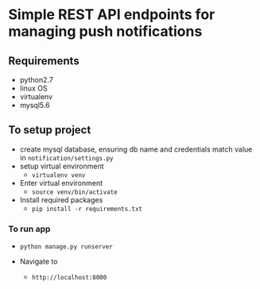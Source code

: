 # Simple REST API endpoints for managing push notifications

## Requirements
* python2.7
* linux OS
* virtualenv
* mysql5.6

## To setup project
* create mysql database, ensuring db name and credentials match value in `notification/settings.py`
* setup virtual environment
  * `virtualenv venv`
* Enter virtual environment
  * `source venv/bin/activate`
* Install required packages
  * `pip install -r requirements.txt`

### To run app
* `python manage.py runserver`

* Navigate to 
  * `http://localhost:8000`


